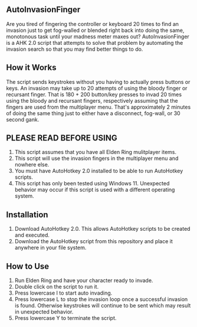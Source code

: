 ## AutoInvasionFinger
Are you tired of fingering the controller or keyboard 20 times to find an invasion just to get fog-walled or blended right back into doing the same, monotonous task until your madness meter maxes out? AutoInvasionFinger is a AHK 2.0 script that attempts to solve that problem by automating the invasion search so that you may find better things to do.

## How it Works
The script sends keystrokes without you having to actually press buttons or keys. An invasion may take up to 20 attempts of using the bloody finger or recursant finger. That is 180 + 200 button/key presses to invad 20 times using the bloody and recursant fingers, respectively assuming that the fingers are used from the multiplayer menu. That's approximately 2 minutes of doing the same thing just to either have a disconnect, fog-wall, or 30 second gank.

## PLEASE READ BEFORE USING
1. This script assumes that you have all Elden Ring mulitplayer items.
2. This script will use the invasion fingers in the multiplayer menu and nowhere else.
3. You must have AutoHotkey 2.0 installed to be able to run AutoHotkey scripts.
4. This script has only been tested using Windows 11. Unexpected behavior may occur if this script is used with a different operating system.

## Installation
1. Download AutoHotkey 2.0. This allows AutoHotkey scripts to be created and executed.
2. Download the AutoHotkey script from this repository and place it anywhere in your file system. 

## How to Use
1. Run Elden Ring and have your character ready to invade.
2. Double click on the script to run it.
3. Press lowercase I to start auto invading.
4. Press lowercase L to stop the invasion loop once a successful invasion is found. Otherwise keystrokes will continue to be sent which may result in unexpected behavior.
5. Press lowercase Y to terminate the script.
